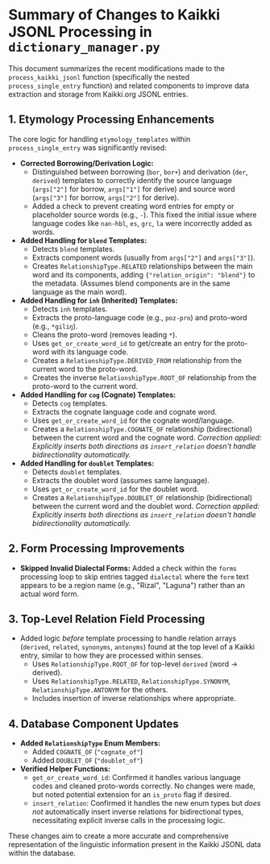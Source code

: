 # Summary of Changes to Kaikki JSONL Processing in `dictionary_manager.py`

This document summarizes the recent modifications made to the `process_kaikki_jsonl` function (specifically the nested `process_single_entry` function) and related components to improve data extraction and storage from Kaikki.org JSONL entries.

## 1. Etymology Processing Enhancements

The core logic for handling `etymology_templates` within `process_single_entry` was significantly revised:

*   **Corrected Borrowing/Derivation Logic:**
    *   Distinguished between borrowing (`bor`, `bor+`) and derivation (`der`, `derived`) templates to correctly identify the source language (`args["2"]` for borrow, `args["1"]` for derive) and source word (`args["3"]` for borrow, `args["2"]` for derive).
    *   Added a check to prevent creating word entries for empty or placeholder source words (e.g., `-`). This fixed the initial issue where language codes like `nan-hbl`, `es`, `grc`, `la` were incorrectly added as words.
*   **Added Handling for `blend` Templates:**
    *   Detects `blend` templates.
    *   Extracts component words (usually from `args["2"]` and `args["3"]`).
    *   Creates `RelationshipType.RELATED` relationships between the main word and its components, adding `{"relation_origin": "blend"}` to the metadata. (Assumes blend components are in the same language as the main word).
*   **Added Handling for `inh` (Inherited) Templates:**
    *   Detects `inh` templates.
    *   Extracts the proto-language code (e.g., `poz-pro`) and proto-word (e.g., `*giliŋ`).
    *   Cleans the proto-word (removes leading `*`).
    *   Uses `get_or_create_word_id` to get/create an entry for the proto-word with its language code.
    *   Creates a `RelationshipType.DERIVED_FROM` relationship from the current word to the proto-word.
    *   Creates the inverse `RelationshipType.ROOT_OF` relationship from the proto-word to the current word.
*   **Added Handling for `cog` (Cognate) Templates:**
    *   Detects `cog` templates.
    *   Extracts the cognate language code and cognate word.
    *   Uses `get_or_create_word_id` for the cognate word/language.
    *   Creates a `RelationshipType.COGNATE_OF` relationship (bidirectional) between the current word and the cognate word. *Correction applied: Explicitly inserts both directions as `insert_relation` doesn't handle bidirectionality automatically.*
*   **Added Handling for `doublet` Templates:**
    *   Detects `doublet` templates.
    *   Extracts the doublet word (assumes same language).
    *   Uses `get_or_create_word_id` for the doublet word.
    *   Creates a `RelationshipType.DOUBLET_OF` relationship (bidirectional) between the current word and the doublet word. *Correction applied: Explicitly inserts both directions as `insert_relation` doesn't handle bidirectionality automatically.*

## 2. Form Processing Improvements

*   **Skipped Invalid Dialectal Forms:** Added a check within the `forms` processing loop to skip entries tagged `dialectal` where the `form` text appears to be a region name (e.g., "Rizal", "Laguna") rather than an actual word form.

## 3. Top-Level Relation Field Processing

*   Added logic *before* template processing to handle relation arrays (`derived`, `related`, `synonyms`, `antonyms`) found at the top level of a Kaikki entry, similar to how they are processed within senses.
    *   Uses `RelationshipType.ROOT_OF` for top-level `derived` (word -> derived).
    *   Uses `RelationshipType.RELATED`, `RelationshipType.SYNONYM`, `RelationshipType.ANTONYM` for the others.
    *   Includes insertion of inverse relationships where appropriate.

## 4. Database Component Updates

*   **Added `RelationshipType` Enum Members:**
    *   Added `COGNATE_OF` (`"cognate_of"`)
    *   Added `DOUBLET_OF` (`"doublet_of"`)
*   **Verified Helper Functions:**
    *   `get_or_create_word_id`: Confirmed it handles various language codes and cleaned proto-words correctly. No changes were made, but noted potential extension for an `is_proto` flag if desired.
    *   `insert_relation`: Confirmed it handles the new enum types but *does not* automatically insert inverse relations for bidirectional types, necessitating explicit inverse calls in the processing logic.

These changes aim to create a more accurate and comprehensive representation of the linguistic information present in the Kaikki JSONL data within the database. 